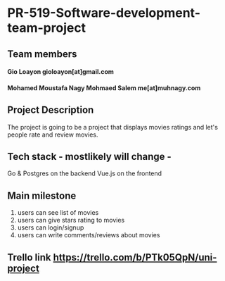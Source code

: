 # PR-519-Software-development-team-project

## Team members
#### Gio Loayon gioloayon[at]gmail.com
#### Mohamed Moustafa Nagy Mohmaed Salem me[at]muhnagy.com

## Project Description
The project is going to be a project that displays movies ratings and let's people rate and review movies.

## Tech stack - mostlikely will change -
Go & Postgres on the backend 
Vue.js on the frontend

## Main milestone
1. users can see list of movies
2. users can give stars rating to movies
3. users can login/signup
4. users can write comments/reviews about movies


## Trello link https://trello.com/b/PTk05QpN/uni-project
